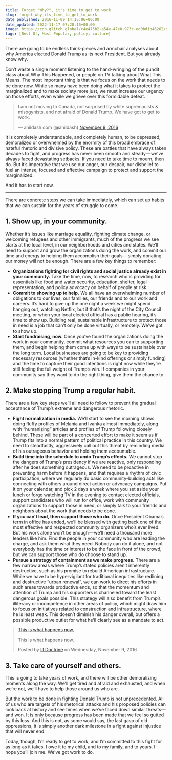 ```yaml
---
title: Forget "Why?", it's time to get to work.
slug: forget_why_its_time_to_get_to_work
date_published: 2016-11-09 14:15:06+00:00
date_updated: 2022-11-17 07:20:16+00:00
image: https://cdn.glitch.global/c4e475b2-a54e-47e0-973c-ed0bd1b46262/growth.jpeg?v=1669862931067
tags: [Best Of, Most Popular, policy, culture]
---
```

There are going to be endless think-pieces and armchair analyses about why America elected Donald Trump as its next President. But you already know why.

Don’t waste a single moment listening to the hand-wringing of the pundit class about Why This Happened, or people on TV talking about What This Means. The most important thing is that we focus on the work that needs to be done now. While so many have been doing what it takes to protect the marginalized and to make society more just, we must increase our urgency on those efforts, even while we grieve over this formidable defeat.

<blockquote class="twitter-tweet"><p lang="en" dir="ltr">I am not moving to Canada, not surprised by white supremacists &amp; misogynists, and not afraid of Donald Trump. We have got to get to work.</p>&mdash; anildash.com (@anildash) <a href="https://twitter.com/anildash/status/796210779569737730?ref_src=twsrc%5Etfw">November 9, 2016</a></blockquote> <script async src="https://platform.twitter.com/widgets.js" charset="utf-8"></script>

It is completely understandable, and completely human, to be depressed, demoralized or overwhelmed by the enormity of this broad embrace of hateful rhetoric and divisive policy. These are battles that have always taken decades to fight, and progress has never been smooth and steady — we’ve always faced devastating setbacks. If you need to take time to mourn, then do. But it’s imperative that we use our anger, our despair, our disbelief to fuel an intense, focused and effective campaign to protect and support the marginalized.

And it has to start now.

---

There are concrete steps we can take immediately, which can set up habits that we can sustain for the years of struggle to come.

## 1. Show up, in your community.

Whether it’s issues like marriage equality, fighting climate change, or welcoming refugees and other immigrants, much of the progress we see starts at the local level, in our neighborhoods and cities and states. We’ll need to support and grow the organizations doing the work, and commit our time and energy to helping them accomplish their goals — simply donating our money will not be enough. There are a few key things to remember:

- **Organizations fighting for civil rights and social justice already exist in your community.** Take the time, now, to research who is providing for essentials like food and water security, education, shelter, legal representation, and policy advocacy on behalf of people at risk.
- **Commit to showing up to help.** We all have an overwhelming number of obligations to our lives, our families, our friends and to our work and careers. It’s hard to give up the one night a week we might spend hanging out, watching Netflix, but if that’s the night of the City Council meeting, or when your local elected official has a public hearing, it’s time to show up. Building real, sustainable infrastructure to protect those in need is a job that can’t only be done virtually, or remotely. We’ve got to show up.
- **Start fundraising, now.** Once you’ve found the organizations doing the work in your community, commit what resources you can to supporting them, and begin helping them come up with ways to be sustainable over the long term. Local businesses are going to be key to providing necessary resources (whether that’s in-kind offerings or simply funding) and the time to capture their good intentions is right now while they’re still feeling the full weight of Trump’s win. If companies in your community say they want to do the right thing, give them the chance to.

## 2. Make stopping Trump a regular habit.

There are a few key steps we’ll all need to follow to prevent the gradual acceptance of Trump’s extreme and dangerous rhetoric.

- **Fight normalization in media.** We’ll start to see the morning shows doing fluffy profiles of Melania and Ivanka almost immediately, along with “humanizing” articles and profiles of Trump following closely behind. These will be part of a concerted effort to make it seem as if Trump fits into a normal pattern of political practice in this country. We need to steadfastly, aggressively call out this threat by reminding media of his outrageous behavior and holding them accountable.
- **Build time into the schedule to undo Trump’s effects.** We cannot stop the dangers of Trump’s presidency if we are reactive, only responding after he does something outrageous. We need to be proactive in preventing harm before it happens, and that requires a rhythm of civic participation, where we regularly do basic community-building acts like connecting with others around direct action or advocacy campaigns. Put it on your calendar, and pick 2 days a week where you set aside your lunch or forgo watching TV in the evening to contact elected officials, support candidates who will run for office, work with community organizations to support those in need, or simply talk to your friends and neighbors about the work that needs to be done.
- **If you can’t lead, then support those who do.** Once President Obama’s term in office has ended, we’ll be blessed with getting back one of the most effective and respected community organizers who’s ever lived. But his work alone won’t be enough — we’ll need a thousand more leaders like him. Find the people in your community who are leading the charge, and ask them what they need. Nobody can do it alone, and not everybody has the time or interest to be the face in front of the crowd, but we can support those who do choose to stand up.
- **Pursue a strategy of containment as we make progress.** There are a few narrow areas where Trump’s stated policies aren’t inherently destructive, such as his promise to rebuild American infrastructure. While we have to be hypervigilant for traditional inequities like redlining and destructive “urban renewal”, we can work to direct his efforts in such areas towards productive ends, so that the momentum and attention of Trump and his supporters is channeled toward the least dangerous goals possible. This strategy will also benefit from Trump’s illiteracy or incompetence in other areas of policy, which might draw him to focus on initiatives related to construction and infrastructure, where he is least weak. This doesn’t diminish his danger overall, but offers a possible productive outlet for what he’ll clearly see as a mandate to act.

<div id="fb-root"></div>
<script async defer crossorigin="anonymous" src="https://connect.facebook.net/en_US/sdk.js#xfbml=1&version=v15.0&appId=62701753217&autoLogAppEvents=1" nonce="ULY7VPYL"></script>

<div class="fb-video" data-href="https://www.facebook.com/illdoctrine/videos/1131268586909980/" data-width="800" data-show-text="false"><blockquote cite="https://www.facebook.com/illdoctrine/videos/1131268586909980/" class="fb-xfbml-parse-ignore"><a href="https://www.facebook.com/illdoctrine/videos/1131268586909980/">This is what happens now.</a><p>This is what happens now.</p>Posted by <a href="https://facebook.com/illdoctrine">Ill Doctrine</a> on Wednesday, November 9, 2016</blockquote></div>

## 3. Take care of yourself and others.

This is going to take years of work, and there will be other demoralizing moments along the way. We’ll get tired and afraid and exhausted, and when we’re not, we’ll have to help those around us who are.

But the work to be done in fighting Donald Trump is not unprecedented. All of us who are targets of his rhetorical attacks and his proposed policies can look back at history and see times when we’ve faced down similar threats—and won. It is only because progress has been made that we feel so gutted by this loss. And this is not, as some would say, the last gasp of old oppressions, it is simply another dark milestone in a fight against injustice that will never end.

Today, though, I’m ready to get to work, and I’m committed to this fight for as long as it takes. I owe it to my child, and to my family, and to yours. I hope you’ll join me. We’ve got work to do.
